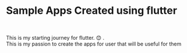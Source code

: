 <html>
  <body>
    <h1>Sample Apps Created using flutter</h1>
<br>
<p>This is my starting journey for flutter. 😊 .<br> This is my passion to create the apps for user that will be useful for them</p>
  </body>
   
</html>




